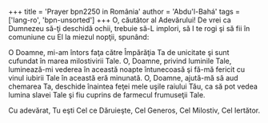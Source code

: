 +++
title = 'Prayer bpn2250 in România'
author = 'Abdu'l-Bahá'
tags = ['lang-ro', 'bpn-unsorted']
+++
O, căutător al Adevărului! De vrei ca Dumnezeu să-ţi deschidă ochii, trebuie să-L implori, să I te rogi şi să fii în comuniune cu El la miezul nopţii, spunând:

O Doamne, mi-am întors faţa către
Împărăţia Ta de unicitate şi sunt cufundat în marea milostivirii Tale. O, Doamne, privind luminile Tale, luminează-mi vederea în această noapte întunecoasă şi fă-mă fericit cu vinul iubirii Tale în această eră minunată. O, Doamne, ajută-mă să aud chemarea Ta, deschide înaintea feţei mele uşile raiului Tău, ca să pot vedea lumina slavei Tale şi fiu cuprins de farmecul frumuseţii Tale.

Cu adevărat, Tu eşti Cel ce Dăruieşte, Cel Generos, Cel Milostiv, Cel Iertător.
